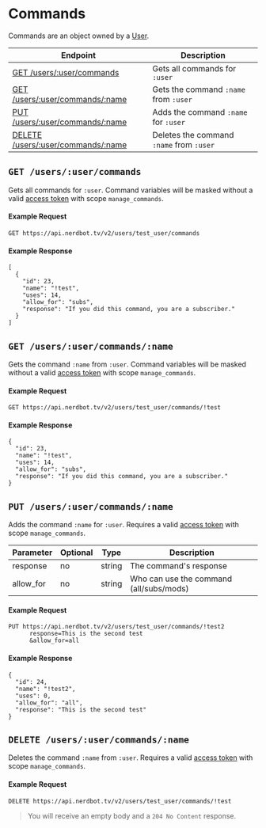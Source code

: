 # Commands
Commands are an object owned by a [User](users.md).

Endpoint|Description
---|---
[GET /users/:user/commands](#get-usersusercommands)|Gets all commands for `:user`
[GET /users/:user/commands/:name](#get-usersusercommandsname)|Gets the command `:name` from `:user`
[PUT /users/:user/commands/:name](#put-usersusercommandsname)|Adds the command `:name` for `:user`
[DELETE /users/:user/commands/:name](#delete-usersusercommandsname)|Deletes the command `:name` from `:user`

## `GET /users/:user/commands`
Gets all commands for `:user`. Command variables will be masked without a valid [access token](../authentication.md) with scope `manage_commands`.

#### Example Request
    GET https://api.nerdbot.tv/v2/users/test_user/commands
#### Example Response
    [
      {
        "id": 23,
        "name": "!test",
        "uses": 14,
        "allow_for": "subs",
        "response": "If you did this command, you are a subscriber."
      }
    ]

## `GET /users/:user/commands/:name`
Gets the command `:name` from `:user`. Command variables will be masked without a valid [access token](../authentication.md) with scope `manage_commands`.

#### Example Request
    GET https://api.nerdbot.tv/v2/users/test_user/commands/!test
#### Example Response
    {
      "id": 23,
      "name": "!test",
      "uses": 14,
      "allow_for": "subs",
      "response": "If you did this command, you are a subscriber."
    }

## `PUT /users/:user/commands/:name`
Adds the command `:name` for `:user`. Requires a valid [access token](../authentication.md) with scope `manage_commands`.

Parameter|Optional|Type|Description
---|---|---|---
response|no|string|The command's response
allow_for|no|string|Who can use the command (all/subs/mods)

#### Example Request
    PUT https://api.nerdbot.tv/v2/users/test_user/commands/!test2
          response=This is the second test
          &allow_for=all
#### Example Response
    {
      "id": 24,
      "name": "!test2",
      "uses": 0,
      "allow_for": "all",
      "response": "This is the second test"
    }

## `DELETE /users/:user/commands/:name`
Deletes the command `:name` from `:user`. Requires a valid [access token](../authentication.md) with scope `manage_commands`.

#### Example Request
    DELETE https://api.nerdbot.tv/v2/users/test_user/commands/!test
> You will receive an empty body and a `204 No Content` response.
